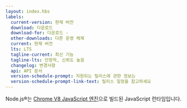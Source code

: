 ```yaml
---
layout: index.hbs
labels:
  current-version: 현재 버전
  download: 다운로드
  download-for: 다운로드 -
  other-downloads: 다른 운영 체제
  current: 현재 버전
  lts: LTS
  tagline-current: 최신 기능
  tagline-lts: 안정적, 신뢰도 높음
  changelog: 변경사항
  api: API 문서
  version-schedule-prompt: 지원되는 릴리스에 관한 정보는
  version-schedule-prompt-link-text: 릴리스 일정을 참고하세요
---
```


Node.js®는 [Chrome V8 JavaScript 엔진](https://v8.dev/)으로 빌드된 JavaScript 런타임입니다.
